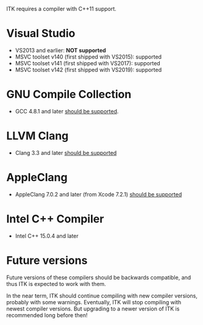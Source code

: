 ITK requires a compiler with C++11 support.

# Visual Studio
* VS2013 and earlier: **NOT supported**
* MSVC toolset v140 (first shipped with VS2015): supported
* MSVC toolset v141 (first shipped with VS2017): supported
* MSVC toolset v142 (first shipped with VS2019): supported

# GNU Compile Collection
* GCC 4.8.1 and later [should be supported](https://www.gnu.org/software/gcc/projects/cxx-status.html).

# LLVM Clang
* Clang 3.3 and later [should be supported](https://clang.llvm.org/cxx_status.html)

# AppleClang
* AppleClang 7.0.2 and later (from Xcode 7.2.1) [should be supported](https://en.wikipedia.org/wiki/Xcode#Version_history)

# Intel C++ Compiler
* Intel C++ 15.0.4 and later

# Future versions
Future versions of these compilers should be backwards compatible, and thus ITK is expected to work with them.

In the near term, ITK should continue compiling with new compiler versions, probably with some warnings. Eventually, ITK will stop compiling with newest compiler versions. But upgrading to a newer version of ITK is recommended long before then!
